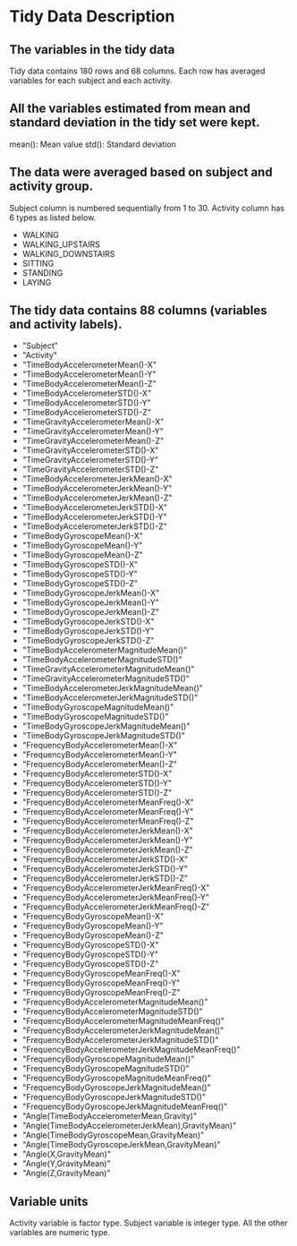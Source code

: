 # Tidy Data Description
## The variables in the tidy data
Tidy data contains 180 rows and 68 columns. 
Each row has averaged variables for each subject and each activity.

## All the variables estimated from mean and standard deviation in the tidy set were kept.
mean(): Mean value
std(): Standard deviation

## The data were averaged based on subject and activity group.
Subject column is numbered sequentially from 1 to 30. Activity column has 6 types as listed below.
* WALKING
* WALKING_UPSTAIRS
* WALKING_DOWNSTAIRS
* SITTING
* STANDING
* LAYING
## The tidy data contains 88 columns (variables and activity labels).
* "Subject" 
* "Activity"
* "TimeBodyAccelerometerMean()-X"
* "TimeBodyAccelerometerMean()-Y"
* "TimeBodyAccelerometerMean()-Z"
* "TimeBodyAccelerometerSTD()-X"
* "TimeBodyAccelerometerSTD()-Y"
* "TimeBodyAccelerometerSTD()-Z"
* "TimeGravityAccelerometerMean()-X"
* "TimeGravityAccelerometerMean()-Y"
* "TimeGravityAccelerometerMean()-Z"
* "TimeGravityAccelerometerSTD()-X"
* "TimeGravityAccelerometerSTD()-Y"
* "TimeGravityAccelerometerSTD()-Z"
* "TimeBodyAccelerometerJerkMean()-X"
* "TimeBodyAccelerometerJerkMean()-Y"
* "TimeBodyAccelerometerJerkMean()-Z"
* "TimeBodyAccelerometerJerkSTD()-X"
* "TimeBodyAccelerometerJerkSTD()-Y"
* "TimeBodyAccelerometerJerkSTD()-Z"
* "TimeBodyGyroscopeMean()-X" 
* "TimeBodyGyroscopeMean()-Y"
* "TimeBodyGyroscopeMean()-Z"
* "TimeBodyGyroscopeSTD()-X" 
* "TimeBodyGyroscopeSTD()-Y"
* "TimeBodyGyroscopeSTD()-Z"
* "TimeBodyGyroscopeJerkMean()-X"
* "TimeBodyGyroscopeJerkMean()-Y"
* "TimeBodyGyroscopeJerkMean()-Z"
* "TimeBodyGyroscopeJerkSTD()-X"
* "TimeBodyGyroscopeJerkSTD()-Y"
* "TimeBodyGyroscopeJerkSTD()-Z"
* "TimeBodyAccelerometerMagnitudeMean()" 
* "TimeBodyAccelerometerMagnitudeSTD()"
* "TimeGravityAccelerometerMagnitudeMean()" 
* "TimeGravityAccelerometerMagnitudeSTD()" 
* "TimeBodyAccelerometerJerkMagnitudeMean()"
* "TimeBodyAccelerometerJerkMagnitudeSTD()"
* "TimeBodyGyroscopeMagnitudeMean()"
* "TimeBodyGyroscopeMagnitudeSTD()"
* "TimeBodyGyroscopeJerkMagnitudeMean()" 
* "TimeBodyGyroscopeJerkMagnitudeSTD()"
* "FrequencyBodyAccelerometerMean()-X"
* "FrequencyBodyAccelerometerMean()-Y"
* "FrequencyBodyAccelerometerMean()-Z"
* "FrequencyBodyAccelerometerSTD()-X" 
* "FrequencyBodyAccelerometerSTD()-Y" 
* "FrequencyBodyAccelerometerSTD()-Z"
* "FrequencyBodyAccelerometerMeanFreq()-X" 
* "FrequencyBodyAccelerometerMeanFreq()-Y"
* "FrequencyBodyAccelerometerMeanFreq()-Z"
* "FrequencyBodyAccelerometerJerkMean()-X"
* "FrequencyBodyAccelerometerJerkMean()-Y"
* "FrequencyBodyAccelerometerJerkMean()-Z"
* "FrequencyBodyAccelerometerJerkSTD()-X" 
* "FrequencyBodyAccelerometerJerkSTD()-Y" 
* "FrequencyBodyAccelerometerJerkSTD()-Z" 
* "FrequencyBodyAccelerometerJerkMeanFreq()-X"
* "FrequencyBodyAccelerometerJerkMeanFreq()-Y"
* "FrequencyBodyAccelerometerJerkMeanFreq()-Z"
* "FrequencyBodyGyroscopeMean()-X"
* "FrequencyBodyGyroscopeMean()-Y"
* "FrequencyBodyGyroscopeMean()-Z"
* "FrequencyBodyGyroscopeSTD()-X"
* "FrequencyBodyGyroscopeSTD()-Y"
* "FrequencyBodyGyroscopeSTD()-Z"
* "FrequencyBodyGyroscopeMeanFreq()-X" 
* "FrequencyBodyGyroscopeMeanFreq()-Y" 
* "FrequencyBodyGyroscopeMeanFreq()-Z"
* "FrequencyBodyAccelerometerMagnitudeMean()" 
* "FrequencyBodyAccelerometerMagnitudeSTD()"
* "FrequencyBodyAccelerometerMagnitudeMeanFreq()" 
* "FrequencyBodyAccelerometerJerkMagnitudeMean()" 
* "FrequencyBodyAccelerometerJerkMagnitudeSTD()" 
* "FrequencyBodyAccelerometerJerkMagnitudeMeanFreq()"
* "FrequencyBodyGyroscopeMagnitudeMean()" 
* "FrequencyBodyGyroscopeMagnitudeSTD()" 
* "FrequencyBodyGyroscopeMagnitudeMeanFreq()"
* "FrequencyBodyGyroscopeJerkMagnitudeMean()" 
* "FrequencyBodyGyroscopeJerkMagnitudeSTD()"
* "FrequencyBodyGyroscopeJerkMagnitudeMeanFreq()" 
* "Angle(TimeBodyAccelerometerMean,Gravity)"
* "Angle(TimeBodyAccelerometerJerkMean),GravityMean)"
* "Angle(TimeBodyGyroscopeMean,GravityMean)"
* "Angle(TimeBodyGyroscopeJerkMean,GravityMean)"
* "Angle(X,GravityMean)" 
* "Angle(Y,GravityMean)"
* "Angle(Z,GravityMean)"
## Variable units
Activity variable is factor type. Subject variable is integer type. All the other variables are numeric type.
